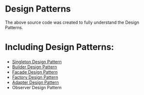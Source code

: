 # Design Patterns

The above source code was created to fully understand the Design Patterns.

# Including Design Patterns:
###  
- [Singleton Design Pattern](http://phoenixdevs.ir/singleton-design-pattern-%d8%af%d8%b1-%d8%a7%d9%86%d8%af%d8%b1%d9%88%db%8c%d8%af/)
- [Builder Design Pattern](http://phoenixdevs.ir/builder-design-pattern-%d8%af%d8%b1-%d8%a7%d9%86%d8%af%d8%b1%d9%88%db%8c%d8%af/)
- [Facade Design Pattern](http://phoenixdevs.ir/%d8%af%db%8c%d8%b2%d8%a7%db%8c%d9%86-%d9%be%d8%aa%d8%b1%d9%86-facede/)
- [Factory Design Pattern](http://phoenixdevs.ir/%d8%af%db%8c%d8%b2%d8%a7%db%8c%d9%86-%d9%be%d8%aa%d8%b1%d9%86-factory/)
- [Adapter Design Pattern](http://phoenixdevs.ir/%d8%af%db%8c%d8%b2%d8%a7%db%8c%d9%86-%d9%be%d8%aa%d8%b1%d9%86-adapter/)
- Observer Design Pattern 
